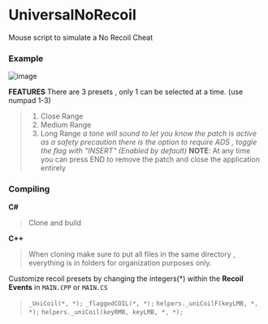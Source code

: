 # UniversalNoRecoil
Mouse script to simulate a No Recoil Cheat

### Example
![image](https://i.ibb.co/18P0ph2/ezgif-com-gif-maker.gif)

**FEATURES**
There are 3 presets , only 1 can be selected at a time. (use numpad 1-3)
> 1. Close Range
> 2. Medium Range
> 3. Long Range
_a tone will sound to let you know the patch is active_
_as a safety precaution there is the option to require ADS , toggle the flag with "INSERT" (Enabled by default)_
**NOTE**: At any time you can press END to remove the patch and close the application entirely

### Compiling
**C#**
> Clone and build

**C++**
> When cloning make sure to put all files in the same directory , everything is in folders for organization purposes only.

Customize recoil presets by changing the integers(*) within the **Recoil Events** in `MAIN.CPP` or `MAIN.CS`
> `_UniCoil(*, *);`
> `_flaggedCOIL(*, *);`
> `helpers._uniCoilF(keyLMB, *, *);`
> `helpers._uniCoil(keyRMB, keyLMB, *, *);`
